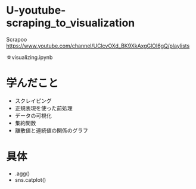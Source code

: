 # U-youtube-scraping_to_visualization
Scrapoo
https://www.youtube.com/channel/UClcvOXd_BK9XkAxgGlOI6gQ/playlists <br>

☆visualizing.ipynb <br>

# 学んだこと
* スクレイピング
* 正規表現を使った前処理
* データの可視化
* 集約関数
* 離散値と連続値の関係のグラフ

# 具体
* .agg()
* sns.catplot()

